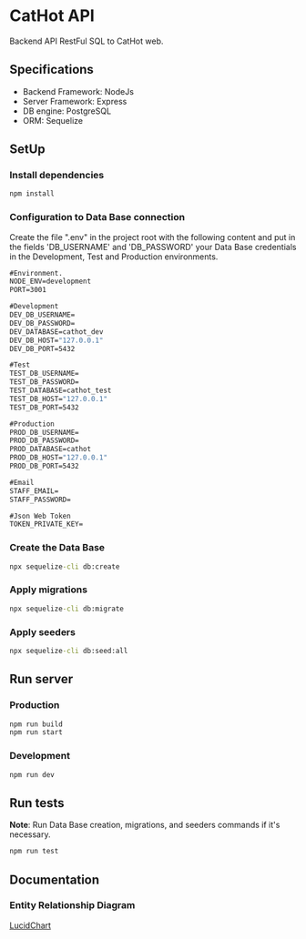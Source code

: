 # CatHot API

Backend API RestFul SQL to CatHot web.

## Specifications

- Backend Framework: NodeJs
- Server Framework: Express
- DB engine: PostgreSQL
- ORM: Sequelize

## SetUp

### Install dependencies

```cmd
npm install
```

### Configuration to Data Base connection

Create the file ".env" in the project root with the following content and put in the fields 'DB_USERNAME' and 'DB_PASSWORD' your Data Base credentials in the Development, Test and Production environments.

```cmd
#Environment.
NODE_ENV=development
PORT=3001

#Development
DEV_DB_USERNAME=
DEV_DB_PASSWORD=
DEV_DATABASE=cathot_dev
DEV_DB_HOST="127.0.0.1"
DEV_DB_PORT=5432

#Test
TEST_DB_USERNAME=
TEST_DB_PASSWORD=
TEST_DATABASE=cathot_test
TEST_DB_HOST="127.0.0.1"
TEST_DB_PORT=5432

#Production
PROD_DB_USERNAME=
PROD_DB_PASSWORD=
PROD_DATABASE=cathot
PROD_DB_HOST="127.0.0.1"
PROD_DB_PORT=5432

#Email
STAFF_EMAIL=
STAFF_PASSWORD=

#Json Web Token
TOKEN_PRIVATE_KEY=
```

### Create the Data Base

```cmd
npx sequelize-cli db:create
```

### Apply migrations

```cmd
npx sequelize-cli db:migrate
```

### Apply seeders

```cmd
npx sequelize-cli db:seed:all
```

## Run server

### Production

```cmd
npm run build
npm run start
```

### Development

```cmd
npm run dev
```

## Run tests

**Note**: Run Data Base creation, migrations, and seeders commands if it's necessary.

```cmd
npm run test
```

## Documentation

### Entity Relationship Diagram

[LucidChart](https://lucid.app/lucidchart/8887566c-ab08-4e36-aad1-11405f69a67e/edit?viewport_loc=-1544%2C205%2C1548%2C663%2C0_0&invitationId=inv_986780f9-981b-4492-8249-3345a44e7c64)

